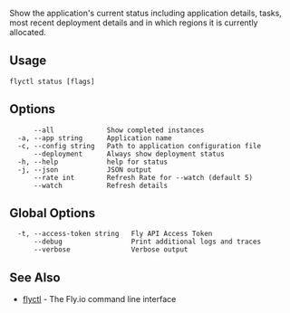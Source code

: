 Show the application's current status including application
details, tasks, most recent deployment details and in which regions it is
currently allocated.


## Usage
~~~
flyctl status [flags]
~~~

## Options

~~~
      --all             Show completed instances
  -a, --app string      Application name
  -c, --config string   Path to application configuration file
      --deployment      Always show deployment status
  -h, --help            help for status
  -j, --json            JSON output
      --rate int        Refresh Rate for --watch (default 5)
      --watch           Refresh details
~~~

## Global Options

~~~
  -t, --access-token string   Fly API Access Token
      --debug                 Print additional logs and traces
      --verbose               Verbose output
~~~

## See Also

* [flyctl](/docs/flyctl/help/)	 - The Fly.io command line interface

